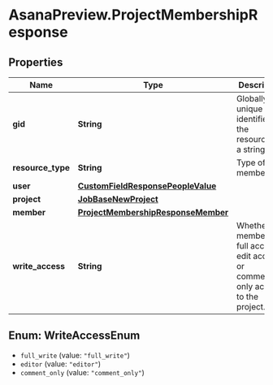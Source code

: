 # AsanaPreview.ProjectMembershipResponse

## Properties
Name | Type | Description | Notes
------------ | ------------- | ------------- | -------------
**gid** | **String** | Globally unique identifier of the resource, as a string. | [optional] 
**resource_type** | **String** | Type of the membership. | [optional] 
**user** | [**CustomFieldResponsePeopleValue**](CustomFieldResponsePeopleValue.md) |  | [optional] 
**project** | [**JobBaseNewProject**](JobBaseNewProject.md) |  | [optional] 
**member** | [**ProjectMembershipResponseMember**](ProjectMembershipResponseMember.md) |  | [optional] 
**write_access** | **String** | Whether the member has full access, edit access, or comment-only access to the project. | [optional] 

<a name="WriteAccessEnum"></a>
## Enum: WriteAccessEnum

* `full_write` (value: `"full_write"`)
* `editor` (value: `"editor"`)
* `comment_only` (value: `"comment_only"`)

